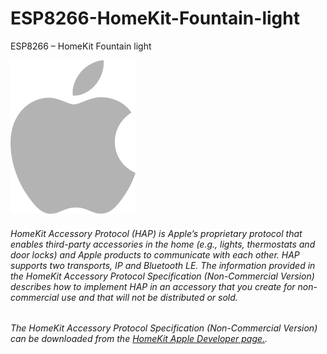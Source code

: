 # ESP8266-HomeKit-Fountain-light
ESP8266 – HomeKit Fountain light

<img src="https://raw.githubusercontent.com/AchimPieters/ESP8266-HomeKit-Fountain-light/master/Images/apple_logo.png" width="200"/>

###### HomeKit Accessory Protocol (HAP) is Apple’s proprietary protocol that enables third-party accessories in the home (e.g., lights, thermostats and door locks) and Apple products to communicate with each other. HAP supports two transports, IP and Bluetooth LE. The information provided in the HomeKit Accessory Protocol Specification (Non-Commercial Version) describes how to implement HAP in an accessory that you create for non-commercial use and that will not be distributed or sold.

###### The HomeKit Accessory Protocol Specification (Non-Commercial Version) can be downloaded from the [HomeKit Apple Developer page.](https://developer.apple.com/homekit/).
